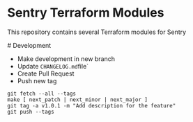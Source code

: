 # Sentry Terraform Modules
This repository contains several Terraform modules for Sentry

# Development
- Make development in new branch
- Update `CHANGELOG.md`file`
- Create Pull Request
- Push new tag

```
git fetch --all --tags
make [ next_patch | next_minor | next_major ]
git tag -a v1.0.1 -m "Add description for the feature"
git push --tags
```